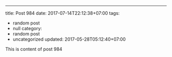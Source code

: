 ---
title: Post 984
date: 2017-07-14T22:12:38+07:00
tags:
  - random post
  - null
category:
  - random post
  - uncategorized
updated: 2017-05-28T05:12:40+07:00

This is content of post 984